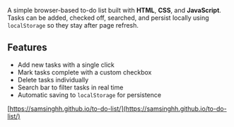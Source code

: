 A simple browser-based to-do list built with **HTML**, **CSS**, and **JavaScript**.  
Tasks can be added, checked off, searched, and persist locally using `localStorage` so they stay after page refresh.

## Features
- Add new tasks with a single click  
- Mark tasks complete with a custom checkbox  
- Delete tasks individually  
- Search bar to filter tasks in real time  
- Automatic saving to `localStorage` for persistence


[https://samsinghh.github.io/to-do-list/](https://samsinghh.github.io/to-do-list/)

